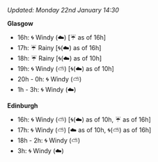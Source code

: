 *Updated: Monday 22nd January 14:30*

**Glasgow**

* 16h: :cyclone: Windy (:cloud:) [:umbrella: as of 16h]
* 17h: :umbrella: Rainy [:cyclone:(:cloud:) as of 16h]
* 18h: :umbrella: Rainy [:cyclone:(:cloud:) as of 10h]
* 19h: :cyclone: Windy (:partly_sunny:) [:cyclone:(:cloud:) as of 10h]
* 20h - 0h: :cyclone: Windy (:partly_sunny:)
* 1h - 3h: :cyclone: Windy (:cloud:)

**Edinburgh**

* 16h: :cyclone: Windy (:partly_sunny:) [:cyclone:(:cloud:) as of 10h, :umbrella: as of 16h]
* 17h: :cyclone: Windy (:partly_sunny:) [:cloud: as of 10h, :cyclone:(:partly_sunny:) as of 16h]
* 18h - 2h: :cyclone: Windy (:partly_sunny:)
* 3h: :cyclone: Windy (:cloud:)
